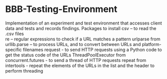 # BBB-Testing-Environment
Implementation of an experiment and test environment that accesses client data and tests and records findings. 
Packages to install 
	csv – to read the .csv files  
	re – regular expressions to check if a URL matches a pattern 
	urlparse from urllib.parse – to process URLs, and to convert between URLs and platform-specific filenames
	request - to send HTTP requests using a Python code to get the status code of the URLs
	ThreadPoolExecutor from concurrent.futures - to send a thread of HTTP requests 
  	repeat from intertools - repeat the elements of the URLs in the list and the header to perform threading 
  

